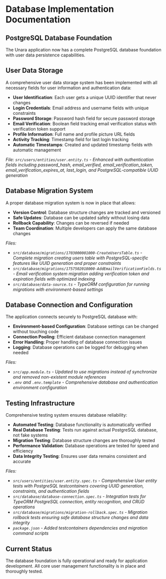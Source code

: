 # Database Implementation Documentation

## PostgreSQL Database Foundation

The Unara application now has a complete PostgreSQL database foundation with user data persistence capabilities.

## User Data Storage

A comprehensive user data storage system has been implemented with all necessary fields for user information and authentication data:

- **User Identification**: Each user gets a unique UUID identifier that never changes
- **Login Credentials**: Email address and username fields with unique constraints
- **Password Storage**: Password hash field for secure password storage
- **Email Verification**: Boolean field tracking email verification status with verification token support
- **Profile Information**: Full name and profile picture URL fields
- **Activity Tracking**: Timestamp field for last login tracking
- **Automatic Timestamps**: Created and updated timestamp fields with automatic management

*File: `src/users/entities/user.entity.ts` - Enhanced with authentication fields including password_hash, email_verified, email_verification_token, email_verification_expires_at, last_login, and PostgreSQL-compatible UUID generation*

## Database Migration System

A proper database migration system is now in place that allows:

- **Version Control**: Database structure changes are tracked and versioned
- **Safe Updates**: Database can be updated safely without losing data
- **Rollback Capability**: Changes can be reversed if needed
- **Team Coordination**: Multiple developers can apply the same database changes

*Files:*
- *`src/database/migrations/1703000001000-CreateUsersTable.ts` - Complete migration creating users table with PostgreSQL-specific features like UUID generation and proper constraints*
- *`src/database/migrations/1757502018000-AddEmailVerificationFields.ts` - Email verification system migration adding verification token and expiration fields with optimized indexing*
- *`src/database/data-source.ts` - TypeORM configuration for running migrations with environment-based settings*

## Database Connection and Configuration

The application connects securely to PostgreSQL database with:

- **Environment-based Configuration**: Database settings can be changed without touching code
- **Connection Pooling**: Efficient database connection management
- **Error Handling**: Proper handling of database connection issues
- **Logging**: Database operations can be logged for debugging when needed

*Files:*
- *`src/app.module.ts` - Updated to use migrations instead of synchronize and removed non-existent module references*
- *`.env` and `.env.template` - Comprehensive database and authentication environment configuration*

## Testing Infrastructure

Comprehensive testing system ensures database reliability:

- **Automated Testing**: Database functionality is automatically verified
- **Real Database Testing**: Tests run against actual PostgreSQL database, not fake systems
- **Migration Testing**: Database structure changes are thoroughly tested
- **Performance Validation**: Database operations are tested for speed and efficiency
- **Data Integrity Testing**: Ensures user data remains consistent and accurate

*Files:*
- *`src/users/entities/user.entity.spec.ts` - Comprehensive User entity tests with PostgreSQL testcontainers covering UUID generation, constraints, and authentication fields*
- *`src/database/database-connection.spec.ts` - Integration tests for TypeORM PostgreSQL connection, entity recognition, and CRUD operations*
- *`src/database/migrations/migration-rollback.spec.ts` - Migration rollback tests ensuring safe database structure changes and data integrity*
- *`package.json` - Added testcontainers dependencies and migration command scripts*

## Current Status

The database foundation is fully operational and ready for application development. All core user management functionality is in place and thoroughly tested.